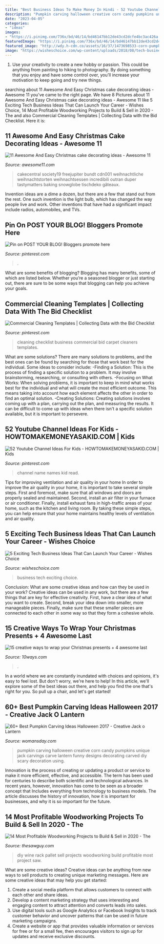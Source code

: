 ```yaml
---
title: "Best Business Ideas To Make Money In Hindi - 52 Youtube Channel Ideas For Kids"
description: "Pumpkin carving halloween creative corn candy pumpkins unique jack carvings carve lantern funny designs decorating carved diy scary decoration using"
date: "2023-04-05"
categories:
- "ideas"
images:
- "https://i.pinimg.com/736x/bd/46/14/bd46147bb12de43cd2dcfe4bc3ac426a.jpg"
featuredImage: "https://i.pinimg.com/736x/bd/46/14/bd46147bb12de43cd2dcfe4bc3ac426a.jpg"
featured_image: "http://wdy.h-cdn.co/assets/16/37/1473698533-corn-pumpkin-358.jpg"
image: "https://wisheschoice.com/wp-content/uploads/2018/08/tech-business-ideas.jpeg"
---
```



1. Use your creativity to create a new hobby or passion. This could be anything from painting to hiking to photography. By doing something that you enjoy and have some control over, you’ll increase your motivation to keep going and try new things.

	

		
searching about 11 Awesome And Easy Christmas cake decorating ideas - Awesome 11 you've came to the right page. We have 8 Pictures about 11 Awesome And Easy Christmas cake decorating ideas - Awesome 11 like 5 Exciting Tech Business Ideas That Can Launch Your Career - Wishes Choice, 14 Most Profitable Woodworking Projects to Build &amp; Sell in 2020 - The and also Commercial Cleaning Templates | Collecting Data with the Bid Checklist. Here it is:
		
    
## 11 Awesome And Easy Christmas Cake Decorating Ideas - Awesome 11

<img loading=lazy src="https://www.awesome11.com/wp-content/uploads/2016/11/cutest-Christmas-cake-idea.jpg" onerror="this.onerror=null;this.src='https://tse2.mm.bing.net/th?id=OIP.QaGIMwtnxjtsyTfUkLEKigHaJ4&amp;pid=15.1';" alt="11 Awesome And Easy Christmas cake decorating ideas - Awesome 11">

_Source: awesome11.com_

>cakecentral society19 freejupiter bundt cdn001 weihnachtliche weihnachtstorten weihnachtsessen incredibili outran duper tastymatters baking snowglobe tischdeko gâteaux. 

	

Invention ideas are a dime a dozen, but there are a few that stand out from the rest. One such invention is the light bulb, which has changed the way people live and work. Other inventions that have had a significant impact include radios, automobiles, and TVs.

    
## Pin On POST YOUR BLOG! Bloggers Promote Here

<img loading=lazy src="https://i.pinimg.com/736x/bd/46/14/bd46147bb12de43cd2dcfe4bc3ac426a.jpg" onerror="this.onerror=null;this.src='https://tse4.mm.bing.net/th?id=OIP.I6FMfuQVP8awaO3y29S1QAHaLH&amp;pid=15.1';" alt="Pin on POST YOUR BLOG! Bloggers promote here">

_Source: pinterest.com_

>. 

	

What are some benefits of blogging?
Blogging has many benefits, some of which are listed below. Whether you’re a seasoned blogger or just starting out, there are sure to be some ways that blogging can help you achieve your goals.

    
## Commercial Cleaning Templates | Collecting Data With The Bid Checklist

<img loading=lazy src="https://i.pinimg.com/736x/e6/b1/49/e6b14994db8d9523908e419fa2644912--cleaning-lists-cleaning-business-checklist.jpg?b=t" onerror="this.onerror=null;this.src='https://tse1.mm.bing.net/th?id=OIP.I99itgwAE9YlvIxx1_MwXQAAAA&amp;pid=15.1';" alt="Commercial Cleaning Templates | Collecting Data with the Bid Checklist">

_Source: pinterest.com_

>cleaning checklist business commercial bid carpet cleaners templates. 

	

What are some solutions?
There are many solutions to problems, and the best ones can be found by searching for those that work best for the individual. Some ideas to consider include: 
-Finding a Solution: This is the process of finding a specific solution to a problem. It may involve brainstorming, researching, or consulting with others. 
-Focusing on What Works: When solving problems, it is important to keep in mind what works best for the individual and what will create the most efficient outcome. This means taking into account how each element affects the other in order to find an optimal solution. 
-Creating Solutions: Creating solutions involves coming up with a plan, carrying out the plan, and measuring the results. It can be difficult to come up with ideas when there isn't a specific solution available, but it is important to persevere.

    
## 52 Youtube Channel Ideas For Kids - HOWTOMAKEMONEYASAKID.COM | Kids

<img loading=lazy src="https://i.pinimg.com/736x/60/84/57/6084574670dc7f725c1ce80f75c6d32d.jpg" onerror="this.onerror=null;this.src='https://tse4.mm.bing.net/th?id=OIP.riRWULuLhensJGwwcxuJ4AHaLH&amp;pid=15.1';" alt="52 Youtube Channel Ideas For Kids - HOWTOMAKEMONEYASAKID.COM | Kids">

_Source: pinterest.com_

>channel name names kid read. 

	

Tips for improving ventilation and air quality in your home
In order to improve the air quality in your home, it is important to take several simple steps. First and foremost, make sure that all windows and doors are properly sealed and maintained. Second, install an air filter in your furnace or air conditioner. Finally, install exhaust fans in high-traffic areas of your home, such as the kitchen and living room. By taking these simple steps, you can help ensure that your home maintains healthy levels of ventilation and air quality.

    
## 5 Exciting Tech Business Ideas That Can Launch Your Career - Wishes Choice

<img loading=lazy src="https://wisheschoice.com/wp-content/uploads/2018/08/tech-business-ideas.jpeg" onerror="this.onerror=null;this.src='https://tse2.mm.bing.net/th?id=OIP.m1iQuvp5takdIw8ZoJUDrgHaE8&amp;pid=15.1';" alt="5 Exciting Tech Business Ideas That Can Launch Your Career - Wishes Choice">

_Source: wisheschoice.com_

>business tech exciting choice. 

	

Conclusion: What are some creative ideas and how can they be used in your work?
Creative ideas can be used in any work, but there are a few things that are key for effective creativity. First, have a clear idea of what you want to create. Second, break your idea down into smaller, more manageable pieces. Finally, make sure that these smaller pieces are connected to each other in some way so that they form a cohesive whole.

    
## 15 Creative Ways To Wrap Your Christmas Presents + 4 Awesome Last

<img loading=lazy src="https://ni5su28o0no66fic453tnb73-wpengine.netdna-ssl.com/wp-content/uploads/2015/12/idiot.jpg" onerror="this.onerror=null;this.src='https://tse3.mm.bing.net/th?id=OIP.y5Nt3EcbWDfDhzXRDKK9kQHaJ3&amp;pid=15.1';" alt="15 creative ways to wrap your Christmas presents + 4 awesome last">

_Source: 10ways.com_

>. 

	

In a world where we are constantly inundated with choices and opinions, it's easy to feel lost. But don't worry, we're here to help! In this article, we'll explore some of the best ideas out there, and help you find the one that's right for you. So pull up a chair, and let's get started!

    
## 60+ Best Pumpkin Carving Ideas Halloween 2017 - Creative Jack O Lantern

<img loading=lazy src="http://wdy.h-cdn.co/assets/16/37/1473698533-corn-pumpkin-358.jpg" onerror="this.onerror=null;this.src='https://tse3.mm.bing.net/th?id=OIP.rd1IUddFFiiYye_nDA32eAHaKL&amp;pid=15.1';" alt="60+ Best Pumpkin Carving Ideas Halloween 2017 - Creative Jack o Lantern">

_Source: womansday.com_

>pumpkin carving halloween creative corn candy pumpkins unique jack carvings carve lantern funny designs decorating carved diy scary decoration using. 

	

Innovation is the process of creating or updating a product or service to make it more efficient, effective, and accessible. The term has been used for centuries to describe both scientific and technological advances. In recent years, however, innovation has come to be seen as a broader concept that Includes everything from technology to business models. The article discusses the history of innovation, how it is important for businesses, and why it is so important for the future.

    
## 14 Most Profitable Woodworking Projects To Build &amp; Sell In 2020 - The

<img loading=lazy src="https://www.thesawguy.com/wp-content/uploads/2020/11/Pallet-Wine-Rack-Header-1.jpg" onerror="this.onerror=null;this.src='https://tse1.mm.bing.net/th?id=OIP.AoY1WdqUoluK4ZsrkQU2ZQHaJQ&amp;pid=15.1';" alt="14 Most Profitable Woodworking Projects to Build &amp; Sell in 2020 - The">

_Source: thesawguy.com_

>diy wine rack pallet sell projects woodworking build profitable most project saw. 

	

What are some creative ideas?
Creative ideas can be anything from new ways to sell products to creating unique marketing messages. Here are some creative ideas that may help you get started: 
1. Create a social media platform that allows customers to connect with each other and share ideas. 
2. Develop a content marketing strategy that uses interesting and engaging content to attract attention and converts leads into sales. 
3. Use digital tools such as Google Analytics or Facebook Insights to track customer behavior and uncover patterns that can be used in future marketing campaigns. 
4. Create a website or app that provides valuable information or services for free or for a small fee, then encourages visitors to sign up for updates and receive exclusive discounts.


